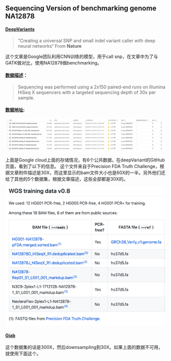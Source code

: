 ## Sequencing Version of benchmarking genome NA12878

#### [DeepVariants](https://console.cloud.google.com/storage/browser/deepvariant/public-training-data?pli=1)

>"Creating a universal
SNP and small indel variant caller with deep neural
networks“ From **Nature**

这个文章是Google团队利用CNN训练的模型，用于call snp，在文章中为了与GATK做对比，使用NA12878做benchmarking。

#### [数据描述](https://www.biorxiv.org/content/biorxiv/suppl/2018/01/09/092890.DC5/092890-1.pdf)：

>Sequencing was
performed using a 2x150 paired-end runs on Illumina HiSeq X sequencers with a targeted
sequencing depth of 30x per sample.

#### [数据地址](https://console.cloud.google.com/storage/browser/deepvariant/public-training-data?pli=1):

![数据截图](https://raw.githubusercontent.com/BigfatC/Daily_use_pic/master/Screen%20Shot%202019-06-11%20at%209.37.53%20AM.png)

上面是Google cloud上面的存储情况，有6个公共数据，在deepVariant的GitHub页面，看到了以下的信息。
这个文件来自于Precision FDA Truth Challenge，根据文章附件描述是30X，而这里显示的bam文件大小也是60X的一半。另外他们还给了其他的5个数据集，根据文章描述，这些全部都是30X的。

![shuju](https://raw.githubusercontent.com/BigfatC/Daily_use_pic/master/Screen%20Shot%202019-06-11%20at%209.45.33%20AM.png)

#### [Giab](ftp://ftp-trace.ncbi.nlm.nih.gov/giab/ftp/data/NA12878/NIST_NA12878_HG001_HiSeq_300x)

这个数据集的话是300X，然后downsampling到30X。如果上面的数据不可用，就使用下面这个。
